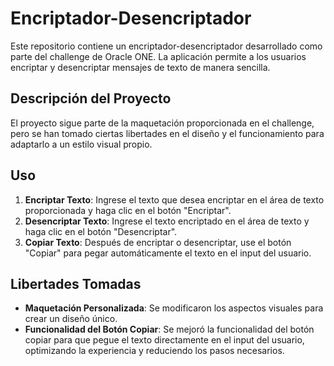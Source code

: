 # Encriptador-Desencriptador

Este repositorio contiene un encriptador-desencriptador desarrollado como parte del challenge de Oracle ONE. La aplicación permite a los usuarios encriptar y desencriptar mensajes de texto de manera sencilla.

## Descripción del Proyecto

El proyecto sigue parte de la maquetación proporcionada en el challenge, pero se han tomado ciertas libertades en el diseño y el funcionamiento para adaptarlo a un estilo visual propio.

## Uso

1. **Encriptar Texto**: Ingrese el texto que desea encriptar en el área de texto proporcionada y haga clic en el botón "Encriptar".
2. **Desencriptar Texto**: Ingrese el texto encriptado en el área de texto y haga clic en el botón "Desencriptar".
3. **Copiar Texto**: Después de encriptar o desencriptar, use el botón "Copiar" para pegar automáticamente el texto en el input del usuario.

## Libertades Tomadas

-   **Maquetación Personalizada**: Se modificaron los aspectos visuales para crear un diseño único.
-   **Funcionalidad del Botón Copiar**: Se mejoró la funcionalidad del botón copiar para que pegue el texto directamente en el input del usuario, optimizando la experiencia y reduciendo los pasos necesarios.

